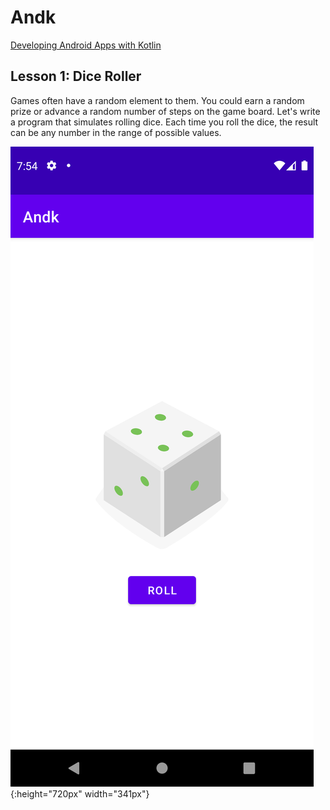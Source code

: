 # Andk

[Developing Android Apps with Kotlin](https://classroom.udacity.com/courses/ud9012)

## Lesson 1: Dice Roller
Games often have a random element to them. You could earn a random prize or advance a random number
of steps on the game board. Let's write a program that simulates rolling dice. Each time you roll
the dice, the result can be any number in the range of possible values.

![Screenshot of the app](Screenshot_1626447277.png){:height="720px" width="341px"}